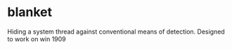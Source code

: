 # blanket
Hiding a system thread against conventional means of detection. Designed to work on win 1909

